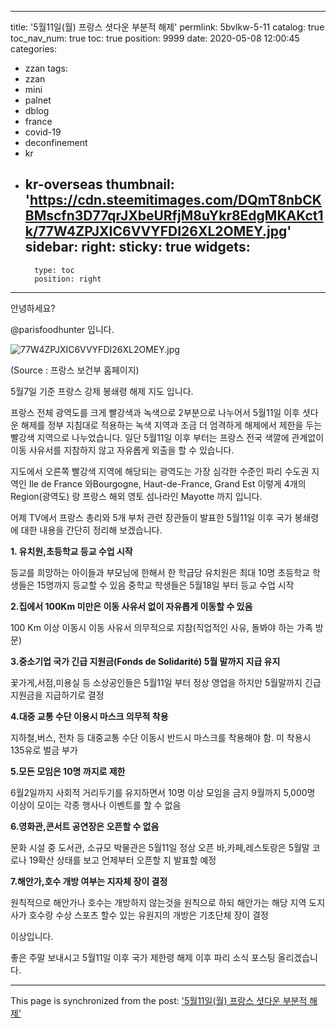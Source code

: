 
---
title: '5월11일(월) 프랑스 셧다운 부분적 해제'
permlink: 5bvlkw-5-11
catalog: true
toc_nav_num: true
toc: true
position: 9999
date: 2020-05-08 12:00:45
categories:
- zzan
tags:
- zzan
- mini
- palnet
- dblog
- france
- covid-19
- deconfinement
- kr
- kr-overseas
thumbnail: 'https://cdn.steemitimages.com/DQmT8nbCKBMscfn3D77qrJXbeURfjM8uYkr8EdgMKAKct1k/77W4ZPJXIC6VVYFDI26XL2OMEY.jpg'
sidebar:
    right:
        sticky: true
widgets:
    -
        type: toc
        position: right
---


안녕하세요?

@parisfoodhunter 입니다.

![77W4ZPJXIC6VVYFDI26XL2OMEY.jpg](https://cdn.steemitimages.com/DQmT8nbCKBMscfn3D77qrJXbeURfjM8uYkr8EdgMKAKct1k/77W4ZPJXIC6VVYFDI26XL2OMEY.jpg)

(Source : 프랑스 보건부 홈페이지)

5월7일 기준 프랑스 강제 봉쇄령 해제 지도 입니다.

프랑스 전체 광역도를 크게 빨강색과 녹색으로 2부분으로 나누어서 5월11일 이후 셧다운 해제를 정부 지침대로 적용하는 녹색 지역과 조금 더 엄격하게 해제에서 제한을 두는 빨강색 지역으로 나누었습니다.
일단 5월11일 이후 부터는 프랑스 전국 색깔에 관계없이 이동 사유서를 지참하지 않고 자유롭게 외출을 할 수 있습니다.

지도에서 오른쪽 빨강색 지역에 해당되는 광역도는 가장 심각한 수준인 파리 수도권 지역인 Ile de France 와Bourgogne, Haut-de-France, Grand Est 이렇게 4개의 Region(광역도) 랑 프랑스 해외 영토 섬나라인  Mayotte 까지 입니다.

어제 TV에서 프랑스 총리와 5개 부처 관련 장관들이 발표한 5월11일 이후 국가 봉쇄령에 대한 내용을 간단히 정리해 보겠습니다.

**1. 유치원,초등학교 등교 수업 시작**

등교를 희망하는 아이들과 부모님에 한해서 한 학급당 유치원은 최대 10명  초등학교 학생들은 15명까지 등교할 수 있음
중학교 학생들은 5월18일 부터 등교 수업 시작 

**2.집에서 100Km 미만은 이동 사유서 없이 자유롭게 이동할 수 있음**

100 Km 이상 이동시 이동 사유서 의무적으로 지참(직업적인 사유, 돌봐야 하는 가족 방문)

**3.중소기업 국가 긴급 지원금(Fonds de Solidarité) 5월 말까지 지급 유지**

꽃가게,서점,미용실 등 소상공인들은 5월11일 부터 정상 영업을 하지만 5월말까지 긴급 지원금을
지급하기로 결정

**4.대중 교통 수단 이용시 마스크 의무적 착용**

지하철,버스, 전차 등 대중교통 수단 이동시 반드시 마스크를 착용해야 함.  미 착용시 135유로
벌금 부가

**5.모든 모임은 10명 까지로 제한**

6월2일까지 사회적 거리두기를 유지하면서 10명 이상 모임을 금지
9월까지 5,000명 이상이 모이는 각종 행사나 이벤트를 할 수 없음

**6.영화관,콘서트 공연장은 오픈할 수 없음**

문화 시설 중 도서관, 소규모 박물관은 5월11일 정상 오픈
바,카페,레스토랑은 5월말 코로나 19확산 상태를 보고 언제부터 오픈할 지 발표할 예정

**7.해안가,호수 개방 여부는 지자체 장이 결정**

원칙적으로 해안가나 호수는 개방하지 않는것을 원칙으로 하되 해안가는 해당 지역 도지사가
호수랑 수상 스포츠 할수 있는 유원지의 개방은 기초단체 장이 결정

이상입니다.

좋은 주말 보내시고 5월11일 이후 국가 제한령 해제 이후 파리 소식 포스팅 올리겠습니다.

- - -

This page is synchronized from the post: ['5월11일(월) 프랑스 셧다운 부분적 해제'](https://steemit.com/@parisfoodhunter/5bvlkw-5-11)
